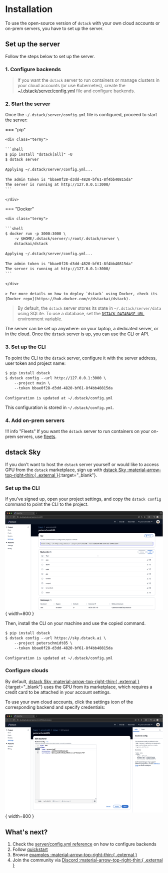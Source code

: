 # Installation

[//]: # (??? info "dstack Sky")
[//]: # (    If you don't want to host the `dstack` server yourself or would like to access GPU from the `dstack` marketplace, you can use)
[//]: # (    `dstack`'s hosted version, proceed to [dstack Sky]&#40;#dstack-sky&#41;.)

To use the open-source version of `dstack` with your own cloud accounts or on-prem servers, 
you have to set up the server. 

## Set up the server

Follow the steps below to set up the server.

### 1. Configure backends

> If you want the `dstack` server to run containers or manage clusters in your cloud accounts (or use Kubernetes),
create the [~/.dstack/server/config.yml](../reference/server/config.yml.md) file and configure backends.

### 2. Start the server

Once the `~/.dstack/server/config.yml` file is configured, proceed to start the server:

=== "pip"

    <div class="termy">
    
    ```shell
    $ pip install "dstack[all]" -U
    $ dstack server

    Applying ~/.dstack/server/config.yml...

    The admin token is "bbae0f28-d3dd-4820-bf61-8f4bb40815da"
    The server is running at http://127.0.0.1:3000/
    ```
    
    </div>

=== "Docker"

    <div class="termy">
    
    ```shell
    $ docker run -p 3000:3000 \
        -v $HOME/.dstack/server/:/root/.dstack/server \
        dstackai/dstack

    Applying ~/.dstack/server/config.yml...

    The admin token is "bbae0f28-d3dd-4820-bf61-8f4bb40815da"
    The server is running at http://127.0.0.1:3000/
    ```
        
    </div>

    > For more details on how to deploy `dstack` using Docker, check its [Docker repo](https://hub.docker.com/r/dstackai/dstack).

> By default, the `dstack` server stores its state in `~/.dstack/server/data` using SQLite.
> To use a database, set the [`DSTACK_DATABASE_URL`](../reference/cli/index.md#environment-variables) environment variable.

The server can be set up anywhere: on your laptop, a dedicated server, or in the cloud.
Once the `dstack` server is up, you can use the CLI or API.

### 3. Set up the CLI

To point the CLI to the `dstack` server, configure it
with the server address, user token and project name:

<div class="termy">

```shell
$ pip install dstack
$ dstack config --url http://127.0.0.1:3000 \
    --project main \
    --token bbae0f28-d3dd-4820-bf61-8f4bb40815da
    
Configuration is updated at ~/.dstack/config.yml
```

</div>

This configuration is stored in `~/.dstack/config.yml`.

### 4. Add on-prem servers
    
!!! info "Fleets"
    If you want the `dstack` server to run containers on your on-prem servers,
    use [fleets](../fleets.md#__tabbed_1_2).

## dstack Sky

If you don't want to host the `dstack` server yourself or would like to access GPU from the `dstack` marketplace, sign up with
[dstack Sky :material-arrow-top-right-thin:{ .external }](https://sky.dstack.ai){:target="_blank"}.

### Set up the CLI

If you've signed up,
open your project settings, and copy the `dstack config` command to point the CLI to the project.

![](https://raw.githubusercontent.com/dstackai/static-assets/main/static-assets/images/dstack-sky-project-config.png){ width=800 }

Then, install the CLI on your machine and use the copied command.

<div class="termy">

```shell
$ pip install dstack
$ dstack config --url https://sky.dstack.ai \
    --project peterschmidt85 \
    --token bbae0f28-d3dd-4820-bf61-8f4bb40815da
    
Configuration is updated at ~/.dstack/config.yml
```

</div>

### Configure clouds

By default, [dstack Sky :material-arrow-top-right-thin:{ .external }](https://sky.dstack.ai){:target="_blank"} 
uses the GPU from its marketplace, which requires a credit card to be attached in your account
settings.

To use your own cloud accounts, click the settings icon of the corresponding backend and specify credentials:

![](https://raw.githubusercontent.com/dstackai/static-assets/main/static-assets/images/dstack-sky-edit-backend-config.png){ width=800 }

[//]: # (The `dstack server` command automatically updates `~/.dstack/config.yml`)
[//]: # (with the `main` project.)

## What's next?

1. Check the [server/config.yml reference](../reference/server/config.yml.md) on how to configure backends
2. Follow [quickstart](../quickstart.md)
3. Browse [examples :material-arrow-top-right-thin:{ .external }](https://github.com/dstackai/dstack/tree/master/examples)
4. Join the community via [Discord :material-arrow-top-right-thin:{ .external }](https://discord.gg/u8SmfwPpMd)